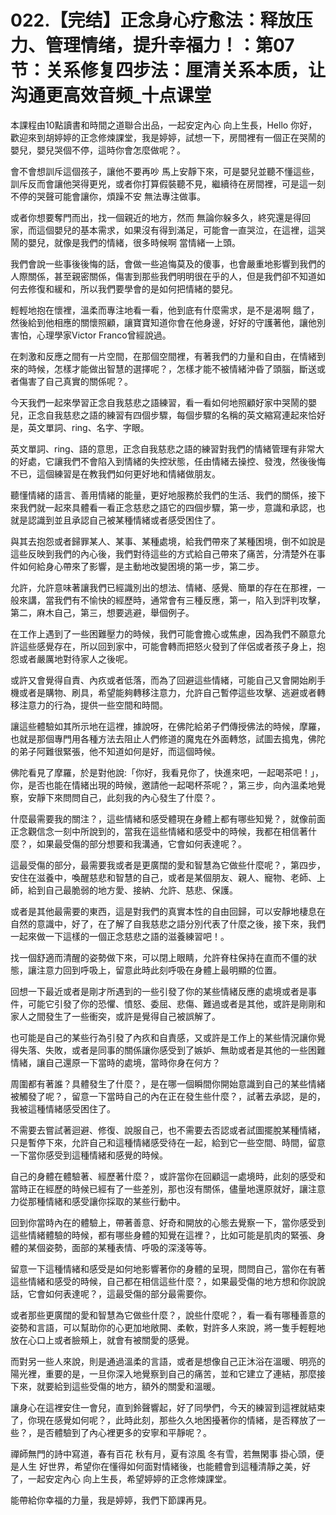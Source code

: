 # 022.【完结】正念身心疗愈法：释放压力、管理情绪，提升幸福力！：第07节：关系修复四步法：厘清关系本质，让沟通更高效音频_十点课堂

本課程由10點讀書和時間之道聯合出品，一起安定內心 向上生長，Hello 你好，歡迎來到胡婷婷的正念修煉課堂，我是婷婷，試想一下，房間裡有一個正在哭鬧的嬰兒，嬰兒哭個不停，這時你會怎麼做呢？。

會不會想訓斥這個孩子，讓他不要再吵 馬上安靜下來，可是嬰兒並聽不懂這些，訓斥反而會讓他哭得更兇，或者你打算假裝聽不見，繼續待在房間裡，可是這一刻不停的哭聲可能會讓你，煩躁不安 無法專注做事。

或者你想要奪門而出，找一個親近的地方，然而 無論你躲多久，終究還是得回家，而這個嬰兒的基本需求，如果沒有得到滿足，可能會一直哭泣，在這裡，這哭鬧的嬰兒，就像是我們的情緒，很多時候啊 當情緒一上頭。

我們會說一些事後後悔的話，會做一些追悔莫及的傻事，也會嚴重地影響到我們的人際關係，甚至親密關係，傷害到那些我們明明很在乎的人，但是我們卻不知道如何去修復和緩和，所以我們要學會的是如何把情緒的嬰兒。

輕輕地抱在懷裡，溫柔而專注地看一看，他到底有什麼需求，是不是渴啊 餓了，然後給到他相應的關懷照顧，讓寶寶知道你會在他身邊，好好的守護著他，讓他別害怕，心理學家Victor Franco曾經說過。

在刺激和反應之間有一片空間，在那個空間裡，有著我們的力量和自由，在情緒到來的時候，怎樣才能做出智慧的選擇呢？，怎樣才能不被情緒沖昏了頭腦，斷送或者傷害了自己真實的關係呢？。

今天我們一起來學習正念自我慈悲之語練習，看一看如何地照顧好家中哭鬧的嬰兒，正念自我慈悲之語的練習有四個步驟，每個步驟的名稱的英文縮寫連起來恰好是，英文單詞、ring、名字、字眼。

英文單詞、ring、語的意思，正念自我慈悲之語的練習對我們的情緒管理有非常大的好處，它讓我們不會陷入到情緒的失控狀態，任由情緒去操控、發洩，然後後悔不已，這個練習是在教我們如何更好地和情緒做朋友。

聽懂情緒的語言、善用情緒的能量，更好地服務於我們的生活、我們的關係，接下來我們就一起來具體看一看正念慈悲之語它的四個步驟，第一步，意識和承認，也就是認識到並且承認自己被某種情緒或者感受困住了。

與其去抱怨或者歸罪某人、某事、某種處境，給我們帶來了某種困境，倒不如說是這些反映到我們的內心後，我們對待這些的方式給自己帶來了痛苦，分清楚外在事件如何給身心帶來了影響，是主動地改變困境的第一步，第二步。

允許，允許意味著讓我們已經識別出的想法、情緒、感覺、簡單的存在在那裡，一般來講，當我們有不愉快的經歷時，通常會有三種反應，第一，陷入到評判攻擊，第二，麻木自己，第三，想要逃避，舉個例子。

在工作上遇到了一些困難壓力的時候，我們可能會擔心或焦慮，因為我們不願意允許這些感覺存在，所以回到家中，可能會轉而把怒火發到了伴侶或者孩子身上，抱怨或者嚴厲地對待家人之後呢。

或許又會覺得自責、內疚或者低落，而為了回避這些情緒，可能自己又會開始刷手機或者是購物、刷具，希望能夠轉移注意力，允許自己暫停這些攻擊、逃避或者轉移注意力的行為，提供一些空間和時間。

讓這些體驗如其所示地在這裡，據說呀，在佛陀給弟子們傳授佛法的時候，摩羅，也就是那個專門用各種方法去阻止人們修道的魔鬼在外面轉悠，試圖去搗鬼，佛陀的弟子阿難很緊張，他不知道如何是好，而這個時候。

佛陀看見了摩羅，於是對他說:「你好，我看見你了，快進來吧，一起喝茶吧！」，你，是否也能在情緒出現的時候，邀請他一起喝杯茶呢？，第三步，向內溫柔地覺察，安靜下來問問自己，此刻我的內心發生了什麼？。

什麼最需要我的關注？，這些情緒和感受體現在身體上都有哪些知覺？，就像前面正念觀信念一刻中所說到的，當我在這些情緒和感受中的時候，我都在相信著什麼？，如果最受傷的部分想要和我溝通，它會如何表達呢？。

這最受傷的部分，最需要我或者是更廣闊的愛和智慧為它做些什麼呢？，第四步，安住在滋養中，喚醒慈悲和智慧的自己，或者是某個朋友、親人、寵物、老師、上師，給到自己最脆弱的地方愛、接納、允許、慈悲、保護。

或者是其他最需要的東西，這是對我們的真實本性的自由回歸，可以安靜地棲息在自然的意識中，好了，在了解了自我慈悲之語分別代表了什麼之後，接下來，我們一起來做一下這樣的一個正念慈悲之語的滋養練習吧！。

找一個舒適而清醒的姿勢做下來，可以閉上眼睛，允許脊柱保持在直而不僵的狀態，讓注意力回到呼吸上，留意此時此刻呼吸在身體上最明顯的位置。

回想一下最近或者是剛才所遇到的一些引發了你的某些情緒反應的處境或者是事件，可能它引發了你的恐懼、憤怒、委屈、悲傷、難過或者是其他，或許是剛剛和家人之間發生了一些衝突，或許是覺得自己被誤解了。

也可能是自己的某些行為引發了內疚和自責感，又或許是工作上的某些情況讓你覺得失落、失敗，或者是同事的關係讓你感受到了嫉妒、無助或者是其他的一些困難情緒，讓自己還原一下當時的處境，當時你身在何方？

周圍都有著誰？具體發生了什麼？，是在哪一個瞬間你開始意識到自己的某些情緒被觸發了呢？，留意一下當時自己的內在正在發生些什麼？，試著去承認，是的，我被這種情緒感受困住了。

不需要去嘗試著迴避、修復、說服自己，也不需要去否認或者試圖擺脫某種情緒，只是暫停下來，允許自己和這種情緒感受待在一起，給到它一些空間、時間，留意一下當你感受到這種情緒和感覺的時候。

自己的身體在體驗著、經歷著什麼？，或許當你在回顧這一處境時，此刻的感受和當時正在經歷的時候已經有了一些差別，那也沒有關係，儘量地還原就好，讓注意力從那種情緒和感受讓你採取的某些行動中。

回到你當時內在的體驗上，帶著善意、好奇和開放的心態去覺察一下，當你感受到這些情緒體驗的時候，都有哪些身體的知覺在這裡？，比如可能是肌肉的緊張、身體的某個姿勢，面部的某種表情、呼吸的深淺等等。

留意一下這種情緒和感受是如何地影響著你的身體的呈現，問問自己，當你在有著這些情緒和感受的時候，自己都在相信這些什麼？，如果最受傷的地方想和你說說話，它會如何表達呢？，這最受傷的部分最需要你。

或者那些更廣闊的愛和智慧為它做些什麼？，說些什麼呢？，看一看有哪種善意的姿勢和言語，可以幫助你的心更加地敞開、柔軟，對許多人來說，將一隻手輕輕地放在心口上或者臉頰上，就會有被關愛的感覺。

而對另一些人來說，則是通過溫柔的言語，或者是想像自己正沐浴在溫暖、明亮的陽光裡，重要的是，一旦你深入地覺察到自己的痛苦，並和它建立了連結，那麼接下來，就要給到這些受傷的地方，額外的關愛和溫暖。

讓身心在這裡安住一會兒，直到鈴聲響起，好了同學們，今天的練習到這裡就結束了，你現在感覺如何呢？，此時此刻，那些久久地困擾著你的情緒，是否釋放了一些？，是否體驗到了內心裡更多的安寧和平靜呢？。

禪師無門的詩中寫道，春有百花 秋有月，夏有涼風 冬有雪，若無閑事 掛心頭，便是人生 好世界，希望你在懂得如何面對情緒後，也能體會到這種清靜之美，好了，一起安定內心 向上生長，希望婷婷的正念修煉課堂。

能帶給你幸福的力量，我是婷婷，我們下節課再見。